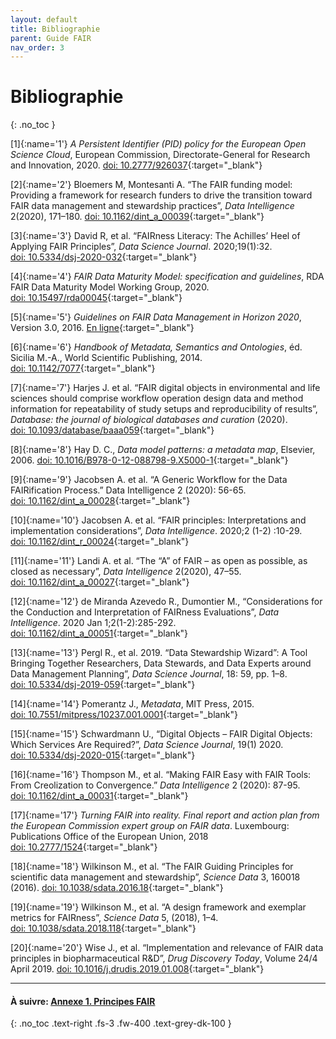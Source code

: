 ```yaml
---
layout: default
title: Bibliographie
parent: Guide FAIR
nav_order: 3
---
```


# Bibliographie
{: .no_toc }

[1][](){:name='1'} _A Persistent Identifier (PID) policy for the European Open Science Cloud_, European Commission, Directorate-General for Research and Innovation, 2020. [doi: 10.2777/926037](https://doi.org/10.2777/926037){:target="_blank"}

[2][](){:name='2'} Bloemers M, Montesanti A. “The FAIR funding model: Providing a framework for research funders to drive the transition toward FAIR data management and stewardship practices”, _Data Intelligence_ 2(2020), 171–180. [doi: 10.1162/dint_a_00039](https://doi.org/10.1162/dint_a_00039){:target="_blank"} 

[3][](){:name='3'} David R, et al. “FAIRness Literacy: The Achilles’ Heel of Applying FAIR Principles”, _Data Science Journal_. 2020;19(1):32. [doi: 10.5334/dsj-2020-032](https://doi.org/10.5334/dsj-2020-032){:target="_blank"}

[4][](){:name='4'} _FAIR Data Maturity Model: specification and guidelines_, RDA FAIR Data Maturity Model Working Group, 2020. [doi: 10.15497/rda00045](https://doi.org/10.15497/rda00045){:target="_blank"}

[5][](){:name='5'} _Guidelines on FAIR Data Management in Horizon 2020_, Version 3.0, 2016. [En ligne](https://ec.europa.eu/research/participants/data/ref/h2020/grants_manual/hi/oa_pilot/h2020-hi-oa-data-mgt_en.pdf){:target="_blank"}

[6][](){:name='6'} _Handbook of Metadata, Semantics and Ontologies_, éd. Sicilia M.-A., World Scientific Publishing, 2014. [doi: 10.1142/7077](https://doi.org/10.1142/7077){:target="_blank"}

[7][](){:name='7'} Harjes J. et al. “FAIR digital objects in environmental and life sciences should comprise workflow operation design data and method information for repeatability of study setups and reproducibility of results”, _Database: the journal of biological databases and curation_ (2020). [doi: 10.1093/database/baaa059](https://doi.org/10.1093/database/baaa059){:target="_blank"}

[8][](){:name='8'} Hay D. C., _Data model patterns: a metadata map_, Elsevier, 2006. [doi: 10.1016/B978-0-12-088798-9.X5000-1](https://doi.org/10.1016/B978-0-12-088798-9.X5000-1){:target="_blank"}

[9][](){:name='9'} Jacobsen A. et al. “A Generic Workflow for the Data FAIRification Process.” Data Intelligence 2 (2020): 56-65. [doi: 10.1162/dint_a_00028](https://doi.org/10.1162/dint_a_00028){:target="_blank"}

[10][](){:name='10'} Jacobsen A. et al. “FAIR principles: Interpretations and implementation considerations”, _Data Intelligence_. 2020;2 (1-2) :10-29. [doi: 10.1162/dint_r_00024](https://doi.org/10.1162/dint_r_00024){:target="_blank"} 

[11][](){:name='11'} Landi A. et al. “The “A” of FAIR – as open as possible, as closed as necessary”, _Data Intelligence_ 2(2020), 47–55. [doi: 10.1162/dint_a_00027](https://doi.org/10.1162/dint_a_00027){:target="_blank"}

[12][](){:name='12'} de Miranda Azevedo R., Dumontier M., “Considerations for the Conduction and Interpretation of FAIRness Evaluations”, _Data Intelligence_. 2020 Jan 1;2(1-2):285-292. [doi: 10.1162/dint_a_00051](https://doi.org/10.1162/dint_a_00051){:target="_blank"}

[13][](){:name='13'} Pergl R., et al. 2019. “Data Stewardship Wizard”: A Tool Bringing Together Researchers, Data Stewards, and Data Experts around Data Management Planning”, _Data Science Journal_, 18: 59, pp. 1–8. [doi: 10.5334/dsj-2019-059](https://doi.org/10.5334/dsj-2019-059){:target="_blank"}

[14][](){:name='14'} Pomerantz J., _Metadata_, MIT Press, 2015. [doi: 10.7551/mitpress/10237.001.0001](https://doi.org/10.7551/mitpress/10237.001.0001){:target="_blank"}

[15][](){:name='15'} Schwardmann U., “Digital Objects – FAIR Digital Objects: Which Services Are Required?”, _Data Science Journal_, 19(1) 2020. [doi: 10.5334/dsj-2020-015](https://doi.org/10.5334/dsj-2020-015){:target="_blank"} 

[16][](){:name='16'} Thompson M., et al. “Making FAIR Easy with FAIR Tools: From Creolization to Convergence.” _Data Intelligence_ 2 (2020): 87-95. [doi: 10.1162/dint_a_00031](https://doi.org/10.1162/dint_a_00031){:target="_blank"}

[17][](){:name='17'} _Turning FAIR into reality. Final report and action plan from the European Commission expert group on FAIR data_. Luxembourg: Publications Office of the European Union, 2018 [doi: 10.2777/1524](https://doi.org/10.2777/1524){:target="_blank"} 

[18][](){:name='18'} Wilkinson M., et al. “The FAIR Guiding Principles for scientific data management and stewardship”, _Science Data_ 3, 160018 (2016). [doi: 10.1038/sdata.2016.18](https://doi.org/10.1038/sdata.2016.18){:target="_blank"} 

[19][](){:name='19'} Wilkinson M., et al. “A design framework and exemplar metrics for FAIRness”, _Science Data_ 5, (2018), 1–4. [doi: 10.1038/sdata.2018.118](https://doi.org/10.1038/sdata.2018.118){:target="_blank"}

[20][](){:name='20'} Wise J., et al. “Implementation and relevance of FAIR data principles in biopharmaceutical R&D”, _Drug Discovery Today_, Volume 24/4 April 2019. [doi: 10.1016/j.drudis.2019.01.008](https://doi.org/10.1016/j.drudis.2019.01.008){:target="_blank"}
 
---

#### À suivre: [Annexe 1. Principes FAIR](/docs/fair-guide/annexe-1)
{: .no_toc .text-right .fs-3 .fw-400 .text-grey-dk-100 }

